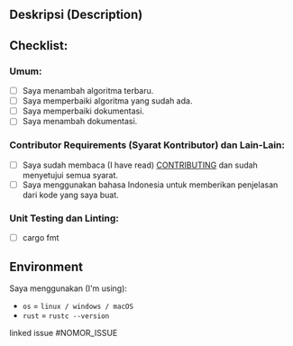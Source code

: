 ## Deskripsi (Description)
<!-- Deskripsikan tentang perubahan yang kamu berikan. -->

## Checklist:
### Umum:
<!-- Checklist semua perubahan yang sesuai. -->
- [ ] Saya menambah algoritma terbaru.
- [ ] Saya memperbaiki algoritma yang sudah ada.
- [ ] Saya memperbaiki dokumentasi.
- [ ] Saya menambah dokumentasi.

### Contributor Requirements (Syarat Kontributor) dan Lain-Lain:
<!-- Checklist semua perubahan yang sesuai. Wajib checklist opsi pertama. -->
 - [ ] Saya sudah membaca (I have read) [CONTRIBUTING](https://github.com/bellshade/Rust/blob/main/CONTRIBUTING.md) dan sudah menyetujui semua syarat.
 - [ ] Saya menggunakan bahasa Indonesia untuk memberikan penjelasan dari kode yang saya buat.

### Unit Testing dan Linting:
<!-- Checklist unit tester / linter yang sesuai. -->
- [ ] cargo fmt

## Environment

Saya menggunakan (I'm using):
<!-- Ganti sesuai yang digunakan. -->
- ``os`` = ``linux / windows / macOS``
- ``rust`` = ``rustc --version``

<!-- Jika ada gagal pada salah satu test, kami akan mengeceknya kembali. -->
<!-- If there is a failure in one of the tests, we will check it again. -->
linked issue #NOMOR_ISSUE <!--contoh #1-->
